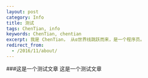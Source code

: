 ```yaml
---
layout: post
category: Info
title: 测试
tags: ChenTian, info
keywords: ChenTian, chentian
excerpt: 我是 ChenTian， 从α世界线跳跃而来，是一个程序员。
redirect_from:
  - /2016/11/about/
---
```

###这是一个测试文章
这是一个测试文章
